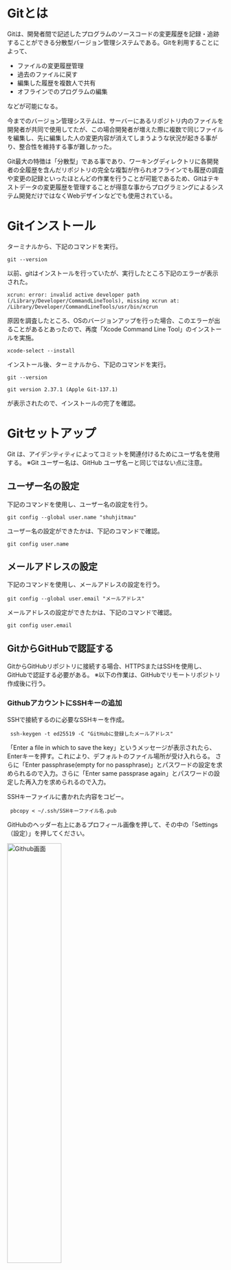 # Gitとは

Gitは、開発者間で記述したプログラムのソースコードの変更履歴を記録・追跡することができる分散型バージョン管理システムである。Gitを利用することによって、

 - ファイルの変更履歴管理
 - 過去のファイルに戻す
 - 編集した履歴を複数人で共有
 - オフラインでのプログラムの編集

などが可能になる。

今までのバージョン管理システムは、サーバーにあるリポジトリ内のファイルを開発者が共同で使用してたが、この場合開発者が増えた際に複数で同じファイルを編集し、先に編集した人の変更内容が消えてしまうような状況が起きる事がり、整合性を維持する事が難しかった。

Git最大の特徴は「分散型」である事であり、ワーキングディレクトリに各開発者の全履歴を含んだリポジトリの完全な複製が作られオフラインでも履歴の調査や変更の記録といったほとんどの作業を行うことが可能であるため、Gitはテキストデータの変更履歴を管理することが得意な事からプログラミングによるシステム開発だけではなくWebデザインなどでも使用されている。

# Gitインストール
ターミナルから、下記のコマンドを実行。

 ``` git --version ```

以前、gitはインストールを行っていたが、実行したところ下記のエラーが表示された。

``` xcrun: error: invalid active developer path (/Library/Developer/CommandLineTools), missing xcrun at: /Library/Developer/CommandLineTools/usr/bin/xcrun ```

原因を調査したところ、OSのバージョンアップを行った場合、このエラーが出ることがあるとあったので、再度「Xcode Command Line Tool」のインストールを実施。

`` xcode-select --install ``

インストール後、ターミナルから、下記のコマンドを実行。

 `` git --version `` 

``git version 2.37.1 (Apple Git-137.1)``

が表示されたので、インストールの完了を確認。

# Gitセットアップ

Git は、アイデンティティによってコミットを関連付けるためにユーザ名を使用する。
※Git ユーザー名は、GitHub ユーザ名ーと同じではない点に注意。

## ユーザー名の設定

下記のコマンドを使用し、ユーザー名の設定を行う。

``git config --global user.name "shuhjitmau"``

ユーザー名の設定ができたかは、下記のコマンドで確認。

``git config user.name``

## メールアドレスの設定

下記のコマンドを使用し、メールアドレスの設定を行う。

``git config --global user.email "メールアドレス"``

メールアドレスの設定ができたかは、下記のコマンドで確認。

``git config user.email``


## GitからGitHubで認証する

GitからGitHubリポジトリに接続する場合、HTTPSまたはSSHを使用し、GitHubで認証する必要がある。
※以下の作業は、GitHubでリモートリポジトリ作成後に行う。

### GithubアカウントにSSHキーの追加

SSHで接続するのに必要なSSHキーを作成。

`` ssh-keygen -t ed25519 -C "GitHubに登録したメールアドレス"`` 

「Enter a file in which to save the key」というメッセージが表示されたら、Enterキーを押す。これにより、デフォルトのファイル場所が受け入れらる。 さらに「Enter passphrase(empty for no passphrase)」とパスワードの設定を求められるので入力。さらに「Enter same passprase again」とパスワードの設定した再入力を求められるので入力。

SSHキーファイルに書かれた内容をコピー。

`` pbcopy < ~/.ssh/SSHキーファイル名.pub`` 

GitHubのヘッダー右上にあるプロフィール画像を押して、その中の「Settings（設定）」を押してください。

<img src="./image/ssh001.png" alt="Github画面" width="50%">

左側のサイドメニューから、「SSH and GPG keys.」を押す。 

<img src="./image/ssh002.png" alt="Github画面" width="50%">

次に「New SSH Key」を押す。

<img src="./image/ssh003.png" alt="Github画面" width="50%">

Title欄に任意の名前を付け、Key欄に先ほどコピーした内容を貼り付ける。

### SSH接続の確認
GitHubに接続ができるかを確認。

``ssh -T git@github.com``

下記のようにユーザー名が表示されれば接続完了。

<img src="./image/ssh004.png" alt="Github画面" width="50%">

# Gitの使い方

## git init

Gitのinitコマンドは、「リポジトリを新規に作成」するときに使用するコマンドで、initコマンドを実行すると、現在のディレクトリまたは指定したディレクトリに「.git」というリポジトリを構成するディレクトリが作成される。
「.git」にはGitで使用するファイルが新規に作成される。
また、既存のリポジトリの初期化を行いたい場合にもinitコマンドを使用する。

``mkdir mau-j2n``

``cd mau-j2n``

``git init``

とコマンドを実行することによって、「/Users/ユーザー名/」以下にディレクトリ「mau-j2c」を作成し、「.git」というリポジトリを構成するディレクトリが作成される。

また、上記のコマンドは、

``mkdir mau-j2n``

``git init mau-j2n``

と、ディレクトリ名を指定することで、同様の結果となる。

## git add

git add は、作業ディレクトリ内の変更をステージングエリアに追加するコマンドで、個々のファイルのアップデート内容を次回コミット対象とするよう、Gitに指示する。実際には git add コマンドだけではリポジトリに何も影響しない。git commit コマンドを実行するまで、変更が実際に記録されることはない。

``git add ファイル名``

指定したファイルに加えられた変更点が次回のコミット対象となる。

``git add ディレクトリ名``

指定したディレクトリ内に加えられた変更点が次回のコミット対象となる。

``git add .``

カレントディレクトリ以下の、変更されたファイルや削除されたファイル、新しく作られたファイル、全てにが次回のコミット対象となる。


## git commit

git commit は、git addで、変更対象となったファイルをGitに登録するコマンドで、git commit コマンドを実行することによって、ローカルリポジトリに変更が記録される。

``git commit``

コミットメッセージをエディタで入力した後にcommitオブジェクトが作成される。

``git commit -m "コミットメッセージ"``

詳細なコミットメッセージが必要でない場合、１行のコミットメッセージの入力と同時に、commitオブジェクトが作成される。

``git commit -a``

編集したファイルをステージングエリアへ追加することなく、一気に直接リポジトリへコミットする。(git addが不要)ただし、新規作成したファイルについては、git add する必要がある。
-aオプションを使用し、下記のように、１行のコミットメッセージを同時に追加する事も可能。

``git commit -am "コミットメッセージ"``

## git push

git push は、ローカルリポジトリの変更内容をリモートリポジトリへ反映させるためのコマンドで、

``git push origin ブランチ名``

とコマンドを実行し、下記のようなメッセージが表示されればリモートリポジトリに反映されたことが確認できる。

<img src="./image/gitwork007.png" alt="Github画面" width="50%">


# GitHubとは

GitHubは、Gitの仕組みを応用し、Web上でソースコードのバージョン管理と公開を可能としたサービスで、ユーザーがプログラムのソースコードやデザインデータなどを保存、公開できるようにしたウェブサービスの名称。「Git」の「ハブ：拠点・中心・集まり」という意味で、GitHub社が運営しており、

 - ソースコードのバージョン管理
 - ソースコードの共有・公開
 - プロジェクト管理・コミュニケーション

などを行う事ができる。

GitHubに作成されたリポジトリは、基本はパブリック設定ですべて公開されるが、有料サービスを利用するとアクセス制限のあるプライベートなレポジトリを作る事が可能になる。また、各プロジェクトにwikiやタスク管理ツールなど、グループ開発の為の機能も充実しているのが特徴である。

# GitHubアカウントの作成

## アカウントの登録

<img src="./image/github001.png" alt="Github画面" width="50%">

「GitHubに登録する」ボタンを押し、アカウント登録画面へ
新規登録用のフォームに、ユーザー名、メールアドレス、パスワードを入力。
GitHubのアップデートやお知らせを受け取るかどうかに「yes」か「no」で回答。
登録者がロボットではないことを確認する質問がありますので、質問の通りに回答。

<img src="./image/github003.png" alt="Github画面" width="50%">

質問に正しく回答すると、登録したメールアドレス宛に認証コードが送られてくるので、
コードを入力。
<img src="./image/github004.png" alt="Github画面" width="50%">

## リモートリポジトリの作成

Githubの画面左の「Create repository」ボタンもしくは、GitHubのヘッダー右上にある「+」をクリックして表示される項目の「New repository」をクリック。

<img src="./image/repository001.png" alt="Github画面" width="50%">

「Repository name」の箇所にプロジェクト名「mau-j2n」と入力。
また、今回は公開設定の為、「Public」を選択。
その他の項目も必要に応じて入力し、リモートリポジトリを作成。

<img src="./image/repository002.png" alt="Github画面" width="50%">

リモートリポジトリの作成が完了すると、下記のページが表示される。

<img src="./image/repository003.png" alt="Github画面" width="50%">

# GithubへのREADME.mdの公開

## README.md公開までの作業の流れ

[GitHubアカウントの作成](#GitHubアカウントの作成)　

アカウントの登録〜リモートリポジトリの作成を実施

[Gitのインストールの実施](#Gitインストール)

[Gitのセットアップの実施](#Gitセットアップ)

ユーザー名の設定〜SSH接続の確認までを実施

ターミナルからGitで管理するディレクトリを作成し、ディレクトリに移動する。

``mkdir mau-j2n``  

``cd mau-j2n``

そのフォルダをGitで管理できるように、以下のコマンドを実行。

``git init``

問題がなかった場合、下記のような実行結果が出る。

<img src="./image/gitwork001.png" alt="Github画面" width="50%">

現在のブランチ名をmainに変更するため、コマンドを実行。

``git branch -M main``

GitHubの作成したリポジトリ画面を開き、「HTTPS/SSH」と書かれたボタンの「SSH」を押し、”git@github.com:shuhjitmau/mau-j2n.git”をコピーする。

<img src="./image/gitwork002.png" alt="Github画面" width="50%">

（リポジトリ画面の「Code」の中のSSHを選択しても良い）

<img src="./image/gitwork003.png" alt="Github画面" width="50%">

コピー後、以下のコマンドをターミナルで実行しpush先のリモートリポジトリを指定する。

``git remote add origin git@github.com:shuhjitmau/mau-j2n.git``

以下コマンドを実行すると、登録されているリモートリポジトリを確認することが可能。

``git remote -v``

<img src="./image/gitwork005.png" alt="Github画面" width="50%">

## README.MDの作成

「Visual Studio Code」で、README.mdの作成を行う。
Visual Studio Codeに下記の拡張機能をインストール
「Japanese Language Pack for Visual Studio Code」
「Live Preview」
「markdownlint」


Markdownの記法を調べながら、ドキュメントを作成。作業中にキャプチャを行った画像データも埋め込む。

（参考にしたページ）

Markdown記法/書き方（見出し・表・リンク・画像・文字色など）

　https://notepm.jp/help/how-to-markdown

Markdown記法 サンプル集

https://qiita.com/tbpgr/items/989c6badefff69377da7


## git add 〜 git push（リモートリポジトリの更新）
``` git add . ```

` git commit -m "適宜コメントを入力" `

``` git push origin main```

更新が無事行われているか、GitHubで確認。
※Visual Studio CodeのLivePreviewでは、ページ内のリンクがジャンプしなかったため、ある程度文章の更新を行う事に、リモートリポジトリ側のREAMME.mdの更新を行い確認を行った。


# Markdownとは

Markdown（マークダウン）は、書を記述するための軽量マークアップ言語（シンプルなテキストエディタを使っての入力が容易になるように設計された、簡潔な文法をもつマークアップ言語）のひとつで、

 - 手軽に文章構造を明示できる
 - 簡単で、覚えやすい
 - 読み書きに特別なアプリを必要としない
 - 対応アプリを使えば快適に読み書きできる

などの特徴がある。
Markdownはシンプルな記法で文章に装飾を反映させると同時に構造化できる事ができ、レイアウトやスタイルを意識せず、文章を考えることだけに集中する事ができる点がメリットである。例えば見出しは「# 見出し」のように「#」+「半角スペース」で書き、「#」の数で見出しを５段階で表現することができる。

#　MEMO

Git/GitHubの調査、環境構築の際に参考にしたURL

■【Mac】Gitの環境構築をしよう！
https://prog-8.com/docs/git-env

■はじめてのGit！initコマンドでリポジトリを作成してみよう！
https://www.sejuku.net/blog/71268

■Bitbucket Cloud での Git の使用方法
https://www.atlassian.com/ja/git/tutorials/learn-git-with-bitbucket-cloud

■Linux基本コマンドTips
https://atmarkit.itmedia.co.jp/ait/series/3065/

■【絶対理解できる】Gitとは？特徴やできることまとめ！
https://www.sejuku.net/blog/5756

■【Git】基本コマンド
https://qiita.com/konweb/items/621722f67fdd8f86a017

■これでもう怖くない、Git／GitHubにおけるリモートリポジトリの作成、確認、変更、更新時の基本5コマンド
https://atmarkit.itmedia.co.jp/ait/articles/1701/24/news141.html

■Git で自分のサーバー上にリモートレポジトリを作る方法
https://webbibouroku.com/Blog/Article/git-local-remote-repo

■「Git・GitHub」の記事まとめ
https://www.sejuku.net/blog/category/development-environment/git

■stackoverflow
https://ja.stackoverflow.com/

■GitHub Docs
https://docs.github.com/ja